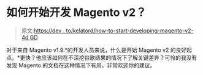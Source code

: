 # 如何开始开发 Magento v2？

> 原文:[https://dev . to/kelatord/how-to-start-developing-magento-v2-4d GD](https://dev.to/kelatord/how-to-start-developing-magento-v2-4dgd)

对于来自 Magento v1.9.*的开发人员来说，什么是开始 Magento v2 的良好起点。*更快？他应该如何在不深挖谷歌结果的情况下了解关键差异？可怜的我没有发现 Magento 的文档在这种情况下有用。非常欢迎你的建议。
